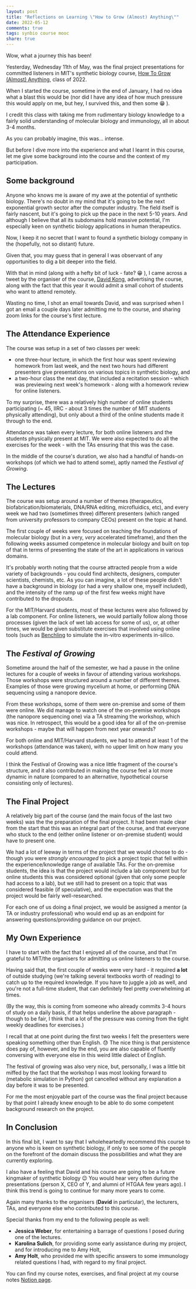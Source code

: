 ```yaml
---
layout: post
title: "Reflections on Learning \"How to Grow (Almost) Anything\""
date: 2022-05-12
comments: true
tags: synbio course mooc
share: true
---
```


Wow, what a journey this has been!

Yesterday, Wednesday 11th of May, was the final project presentations for committed
listeners in MIT's synthetic biology course,
[How To Grow (Almost) Anything](https://htgaa2022.notion.site/htgaa2022/HTGAA-2022-d39e5560ad83483ab87d415f085b60c6),
class of 2022.

When I started the course, sometime in the end of January, I had no idea what a blast
this would be (nor did I have any idea of how much pressure this would apply on me, but
hey, I survived this, and then some 😁 ).

I credit this class with taking me from rudimentary biology knowledge to a fairly solid
understanding of molecular biology and immunology, all in about 3-4 months.

As you can probably imagine, this was... intense.

But before I dive more into the experience and what I learnt in this course, let me
give some background into the course and the context of my participation.

## Some background

Anyone who knows me is aware of my awe at the potential of synthetic biology. There's
no doubt in my mind that it's going to be the next exponential growth sector after
the computer industry. The field itself is fairly nascent, but it's going to pick
up the pace in the next 5-10 years. And although I believe that all its subdomains
hold massive potential, I'm especially keen on synthetic biology applications in
human therapeutics.

Now, I keep it no secret that I want to found a synthetic biology company in the
(hopefully, not so distant) future.

Given that, you may guess that in general I was observant of any opportunities
to dig a bit deeper into the field.

With that in mind (along with a hefty bit of luck - fate? 😁 ), I came across a
tweet by the organiser of the course, [David Kong](https://twitter.com/davidsunkong),
advertising the course, along with the fact that this year it would admit a small
cohort of students who want to attend remotely.

Wasting no time, I shot an email towards David, and was surprised when I got an
email a couple days later admitting me to the course, and sharing zoom links for
the course's first lecture.

## The Attendance Experience

The course was setup in a set of two classes per week:

* one three-hour lecture, in which the first hour was spent reviewing homework
  from last week, and the next two hours had different presenters give presentations
  on various topics in synthetic biology, and
* a two-hour class the next day, that included a recitation session - which was
  previewing next week's homework - along with a homework review for online listeners.

To my surprise, there was a relatively high number of online students participating
(~ 45, IIRC - about 3 times the number of MIT students physically attending), but
only about a third of the online students made it through to the end.

Attendance was taken every lecture, for both online listeners and the students
physically present at MIT. We were also expected to do all the exercises for
the week - with the TAs ensuring that this was the case.

In the middle of the course's duration, we also had a handful of hands-on workshops
(of which we had to attend some), aptly named the *Festival of Growing*.

## The Lectures

The course was setup around a number of themes (therapeutics, biofabrication/biomaterials,
DNA/RNA editing, microfluidics, etc), and every week we had two (sometimes three)
different presenters (which ranged from university professors to company CEOs) present
on the topic at hand.

The first couple of weeks were focused on teaching the foundations of molecular biology
(but in a very, *very* accelerated timeframe), and then the following weeks assumed
competence in molecular biology and built on top of that in terms of presenting the
state of the art in applications in various domains.

It's probably worth noting that the course attracted people from a wide variety
of backgrounds - you could find architects, designers, computer scientists, chemists,
etc. As you can imagine, a lot of these people didn't have a background in biology
(or had a very shallow one, myself included), and the intensity of the ramp up of
the first few weeks might have contributed to the dropouts.

For the MIT/Harvard students, most of these lectures were also followed by a lab
component. For online listeners, we would partially follow along those processes
(given the lack of wet lab access for some of us), or, at other times, we would
be given substitute exercises that involved using online tools (such as [Benchling](https://www.benchling.com/)
to simulate the in-vitro experiments in-silico.

## The *Festival of Growing*

Sometime around the half of the semester, we had a pause in the online lectures
for a couple of weeks in favour of attending various workshops. Those workshops
were structured around a number of different themes. Examples of those were growing
mycelium at home, or performing DNA sequencing using a nanopore device.

From these workshops, some of them were on-premise and some of them were online.
We did manage to watch one of the on-premise workshops (the nanopore sequencing one)
via a TA streaming the workshop, which was nice. In retrospect, this would be
a good idea for all of the on-premise workshops - maybe that will happen from
next year onwards?

For both online and MIT/Harvard students, we had to attend at least 1 of the workshops
(attendance was taken), with no upper limit on how many you could attend.

I think the Festival of Growing was a nice little fragment of the course's structure,
and it also contributed in making the course feel a lot more dynamic in nature
(compared to an alternative, hypothetical course consisting only of lectures).

## The Final Project

A relatively big part of the course (and the main focus of the last two weeks)
was the the preparation of the final project. It had been made clear from the
start that this was an integral part of the course, and that everyone who stuck
to the end (either online listener or on-premise student) would have to
present one.

We had a lot of leeway in terms of the project that we would choose to do -
though you were *strongly encouraged* to pick a project topic that fell within
the experience/knowledge range of available TAs. For the on-premise students,
the idea is that the project would include a lab component but for online students
this was considered optional (given that only some people had access to a lab),
but we still had to present on a topic that was considered feasible (if speculative),
and the expectation was that the project would be fairly well-researched.

For each one of us doing a final project, we would be assigned a mentor (a
TA or industry professional) who would end up as an endpoint for answering
questions/providing guidance on our project.

## My Own Experience

I have to start with the fact that I enjoyed all of the course, and that
I'm grateful to MIT/the organisers for admitting us online listeners to the
course.

Having said that, the first couple of weeks were very hard - it required
**a lot** of outside studying (we're talking several textbooks worth of
reading) to catch up to the required knowledge. If you have to juggle a
job as well, and you're not a full-time student, that can definitely feel
pretty overwhelming at times.

(By the way, this is coming from someone who already commits 3-4 hours of
study on a daily basis, if that helps underline the above paragraph - though
to be fair, I think that a lot of the pressure was coming from the tight
weekly deadlines for exercises.)

I recall that at one point during the first two weeks I felt the presenters
were speaking something other than English. 😓 The nice thing is that persistence
does pay of, however, and by the end, you are also capable of fluently conversing
with everyone else in this weird little dialect of English.

The festival of growing was also very nice, but, personally, I was a little bit
miffed by the fact that the workshop I was most looking forward to (metabolic
simulation in Python) got cancelled without any explanation a day before it
was to be presented.

For me the most enjoyable part of the course was the final project because
by that point I already knew enough to be able to do some competent background
research on the project.

## In Conclusion

In this final bit, I want to say that I wholeheartedly recommend this course
to anyone who is keen on synthetic biology, if only to see some of the people
on the forefront of the domain discuss the possibilities and what they are
currently exploring.

I also have a feeling that David and his course are going to be a future kingmaker
of synthetic biology 😉 You would hear very often during the presentations (person
X, CEO of Y, and alumni of HTGAA few years ago). I think this trend is going to
continue for many more years to come.

Again many thanks to the organisers (**David** in particular), the lecturers, TAs,
and everyone else who contributed to this course.

Special thanks from my end to the following people as well:

* **Jessica Weber**, for entertaining a barrage of questions I posed during
  one of the lectures.
* **Karolina Sulich**, for providing some early assistance during my project,
  and for introducing me to Amy Holt,
* **Amy Holt**, who provided me with specific answers to some immunology related
  questions I had, with regard to my final project.

You can find my course notes, exercises, and final project at my course notes
[Notion page](https://www.notion.so/HTGAA-2022-a43e0f0b56a444f29aea3a94a388c7bf).
